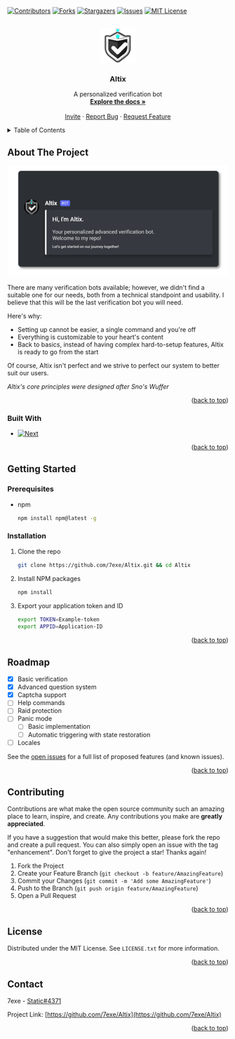 <a name="readme-top"></a>

[![Contributors][contributors-shield]][contributors-url]
[![Forks][forks-shield]][forks-url]
[![Stargazers][stars-shield]][stars-url]
[![Issues][issues-shield]][issues-url]
[![MIT License][license-shield]][license-url]



<!-- PROJECT LOGO -->
<br />
<div align="center">
  <a href="https://github.com/7exe/Altix">
    <img src="images/logo.png" alt="Logo" width="80" height="80">
  </a>

  <h3 align="center">Altix</h3>

  <p align="center">
    A personalized verification bot
    <br />
    <a href="https://github.com/7exe/Altix"><strong>Explore the docs »</strong></a>
    <br />
    <br />
    <a href="https://discord.com/oauth2/authorize?client_id=1025532290664763492&scope=bot&permissions=534992250944">Invite</a>
    ·
    <a href="https://github.com/7exe/Altix/issues">Report Bug</a>
    ·
    <a href="https://github.com/7exe/Altix/issues">Request Feature</a>
  </p>
</div>



<!-- TABLE OF CONTENTS -->
<details>
  <summary>Table of Contents</summary>
  <ol>
    <li>
      <a href="#about-the-project">About The Project</a>
      <ul>
        <li><a href="#built-with">Built With</a></li>
      </ul>
    </li>
    <li>
      <a href="#getting-started">Getting Started</a>
      <ul>
        <li><a href="#prerequisites">Prerequisites</a></li>
        <li><a href="#installation">Installation</a></li>
      </ul>
    </li>
    <li><a href="#roadmap">Roadmap</a></li>
    <li><a href="#contributing">Contributing</a></li>
    <li><a href="#license">License</a></li>
    <li><a href="#contact">Contact</a></li>
  </ol>
</details>



<!-- ABOUT THE PROJECT -->
## About The Project

[![Altix Screen Shot][product-screenshot]](https://discord.com/oauth2/authorize?client_id=1025532290664763492&scope=bot&permissions=534992250944)

There are many verification bots available; however, we didn't find a suitable one for our needs, both from a technical standpoint and usability. I believe that this will be the last verification bot you will need.

Here's why:
* Setting up cannot be easier, a single command and you're off
* Everything is customizable to your heart's content
* Back to basics, instead of having complex hard-to-setup features, Altix is ready to go from the start

Of course, Altix isn't perfect and we strive to perfect our system to better suit our users.

<i>Altix's core principles were designed after Sno's Wuffer</i>

<p align="right">(<a href="#readme-top">back to top</a>)</p>



### Built With

* [![Next][Discord.js]][Discord-url]


<p align="right">(<a href="#readme-top">back to top</a>)</p>



<!-- GETTING STARTED -->
## Getting Started

### Prerequisites

* npm
  ```sh
  npm install npm@latest -g
  ```

### Installation

1. Clone the repo
   ```sh
   git clone https://github.com/7exe/Altix.git && cd Altix
   ```
2. Install NPM packages
   ```sh
   npm install
   ```
3. Export your application token and ID
   ```sh
   export TOKEN=Example-token
   export APPID=Application-ID
   ```

<p align="right">(<a href="#readme-top">back to top</a>)</p>



<!-- ROADMAP -->
## Roadmap

- [x] Basic verification
- [x] Advanced question system
- [x] Captcha support
- [ ] Help commands
- [ ] Raid protection
- [ ] Panic mode
    - [ ] Basic implementation
    - [ ] Automatic triggering with state restoration
- [ ] Locales

See the [open issues](https://github.com/7exe/Altix/issues) for a full list of proposed features (and known issues).

<p align="right">(<a href="#readme-top">back to top</a>)</p>



<!-- CONTRIBUTING -->
## Contributing

Contributions are what make the open source community such an amazing place to learn, inspire, and create. Any contributions you make are **greatly appreciated**.

If you have a suggestion that would make this better, please fork the repo and create a pull request. You can also simply open an issue with the tag "enhancement".
Don't forget to give the project a star! Thanks again!

1. Fork the Project
2. Create your Feature Branch (`git checkout -b feature/AmazingFeature`)
3. Commit your Changes (`git commit -m 'Add some AmazingFeature'`)
4. Push to the Branch (`git push origin feature/AmazingFeature`)
5. Open a Pull Request

<p align="right">(<a href="#readme-top">back to top</a>)</p>



<!-- LICENSE -->
## License

Distributed under the MIT License. See `LICENSE.txt` for more information.

<p align="right">(<a href="#readme-top">back to top</a>)</p>



<!-- CONTACT -->
## Contact

7exe - [Static#4371](https://discordapp.com/users/268461151858196480)

Project Link: [https://github.com/7exe/Altix](https://github.com/7exe/Altix)

<p align="right">(<a href="#readme-top">back to top</a>)</p>




<!-- MARKDOWN LINKS & IMAGES -->
<!-- https://www.markdownguide.org/basic-syntax/#reference-style-links -->
[contributors-shield]: https://img.shields.io/github/contributors/7exe/Altix?style=for-the-badge
[contributors-url]: https://github.com/7exe/Altix/graphs/contributors
[forks-shield]: https://img.shields.io/github/forks/7exe/Altix?style=for-the-badge
[forks-url]: https://github.com/7exe/Altix/network/members
[stars-shield]: https://img.shields.io/github/stars/7exe/Altix?style=for-the-badge
[stars-url]: https://github.com/7exe/Altix/stargazers
[issues-shield]: https://img.shields.io/github/issues/7exe/Altix?style=for-the-badge
[issues-url]: https://github.com/7exe/Altix/issues
[license-shield]: https://img.shields.io/github/license/7exe/Altix?style=for-the-badge
[license-url]: https://github.com/7exe/Altix/blob/master/LICENSE.txt
[product-screenshot]: images/frontpage.png
[Discord.js]: https://img.shields.io/badge/Discord.js-5865F2?style=for-the-badge&logo=discord&logoColor=white
[Discord-url]: https://discord.js.org/
[React.js]: https://img.shields.io/badge/React-20232A?style=for-the-badge&logo=react&logoColor=61DAFB
[React-url]: https://reactjs.org/
[Vue.js]: https://img.shields.io/badge/Vue.js-35495E?style=for-the-badge&logo=vuedotjs&logoColor=4FC08D
[Vue-url]: https://vuejs.org/
[Angular.io]: https://img.shields.io/badge/Angular-DD0031?style=for-the-badge&logo=angular&logoColor=white
[Angular-url]: https://angular.io/
[Svelte.dev]: https://img.shields.io/badge/Svelte-4A4A55?style=for-the-badge&logo=svelte&logoColor=FF3E00
[Svelte-url]: https://svelte.dev/
[Laravel.com]: https://img.shields.io/badge/Laravel-FF2D20?style=for-the-badge&logo=laravel&logoColor=white
[Laravel-url]: https://laravel.com
[Bootstrap.com]: https://img.shields.io/badge/Bootstrap-563D7C?style=for-the-badge&logo=bootstrap&logoColor=white
[Bootstrap-url]: https://getbootstrap.com
[JQuery.com]: https://img.shields.io/badge/jQuery-0769AD?style=for-the-badge&logo=jquery&logoColor=white
[JQuery-url]: https://jquery.com 
